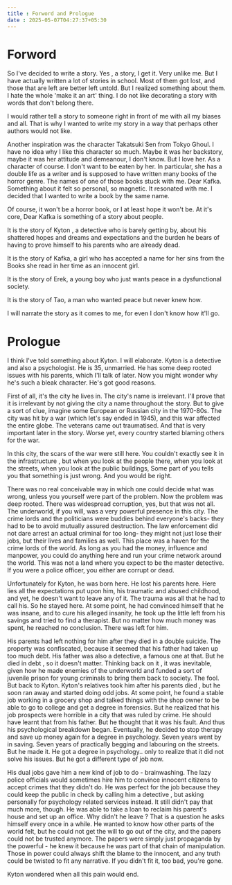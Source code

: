 ```yaml
---
title : Forword and Prologue
date : 2025-05-07T04:27:37+05:30
---
```


# Forword

So I've decided to write a story.
Yes , a story, I get it. Very unlike me.
But I have actually written a lot of stories in school.
Most of them got lost, and those that are left are better left untold.
But I realized something about them.
I hate the whole 'make it an art' thing.
I do not like decorating a story with words that don't belong there.

I would rather tell a story to someone right in front of me with all my biases and all.
That is why I wanted to write my story in a way that perhaps other authors would not like.

Another inspiration was the character Takatsuki Sen from Tokyo Ghoul.
I have no idea why I like this character so much. Maybe it was her backstory, maybe it was her attitude and demeanour,
I don't know. But I love her. As a character of course. I don't want to be eaten by her.
In particular, she has a double life as a writer and is supposed to have written many books of the horror genre.
The names of one of those books stuck with me. Dear Kafka.
Something about it felt so personal, so magnetic. It resonated with me.
I decided that I wanted to write a book by the same name.

Of course, it won't be a horror book, or I at least hope it won't be.
At it's core, Dear Kafka is something of a story about people.

It is the story of Kyton , a detective who is barely getting by, about his shattered hopes and dreams and expectations and the burden he bears of having to prove himself to his parents who are already dead.

It is the story of Kafka, a girl who has accepted a name for her sins from the Books she read in her time as an innocent girl.

It is the story of Erek, a young boy who just wants peace in a dysfunctional society.

It is the story of Tao, a man who wanted peace but never knew how.

I will narrate the story as it comes to me, for even I don't know how it'll go.

# Prologue

I think I've told something about Kyton.
I will elaborate.
Kyton is a detective and also a psychologist. He is 35, unmarried.
He has some deep rooted issues with his parents, which I'll talk of later.
Now you might wonder why he's such a bleak character.
He's got good reasons.

First of all, it's the city he lives in.
The city's name is irrelevant. I'll prove that it is irrelevant by not giving the city a name throughout the story.
But to give a sort of clue, imagine some European or Russian city in the 1970-80s.
The city was hit by a war (which let's say ended in 1945), and this war affected the entire globe.
The veterans came out traumatised. And that is very important later in the story.
Worse yet, every country started blaming others for the war.

In this city, the scars of the war were still here.
You couldn't exactly see it in the infrastructure , but when you look at the people there, when you look at the streets, when you look at the public buildings,
Some part of you tells you that something is just wrong.
And you would be right.

There was no real conceivable way in which one could decide what was wrong, unless you yourself were part of the problem.
Now the problem was deep rooted. There was widespread corruption, yes, but that was not all.
The underworld, if you will, was a very powerful presence in this city.
The crime lords and the politicians were buddies behind everyone's backs- they had to be to avoid mutually assured destruction.
The law enforcement did not dare arrest an actual criminal for too long- they might not just lose their jobs, but their lives and families as well.
This place was a haven for the crime lords of the world.
As long as you had the money, influence and manpower, you could do anything here and run your crime network around the world.
This was not a land where you expect to be the master detective.
If you were a police officer, you either are corrupt or dead.

Unfortunately for Kyton, he was born here.
He lost his parents here.
Here lies all the expectations put upon him, his traumatic and abused childhood, and yet, he doesn't want to leave any of it.
The trauma was all that he had to call his.
So he stayed here.
At some point, he had convinced himself that he was insane, and to cure his alleged insanity, he took up the little left from his savings and tried to find a therapist.
But no matter how much money was spent, he reached no conclusion.
There was left for him.

His parents had left nothing for him after they died in a double suicide.
The property was confiscated, because it seemed that his father had taken up too much debt.
His father was also a detective, a famous one at that. But he died in debt , so it doesn't matter.
Thinking back on it , it was inevitable, given how he made enemies of the underworld and funded a sort of juvenile prison for young criminals to bring them back to society.
The fool.
But back to Kyton.
Kyton's relatives took him after his parents died , but he soon ran away and started doing odd jobs.
At some point, he found a stable job working in a grocery shop and talked things with the shop owner to be able to go to college and get a degree in forensics.
But he realized that his job prospects were horrible in a city that was ruled by crime.
He should have learnt that from his father.
But he thought that it was his fault.
And thus his psychological breakdown began.
Eventually, he decided to stop therapy and save up money again for a degree in psychology.
Seven years went by in saving.
Seven years of practically begging and labouring on the streets.
But he made it.
He got a degree in psychology.. only to realize that it did not solve his issues.
But he got a different type of job now.

His dual jobs gave him a new kind of job to do - brainwashing.
The lazy police officials would sometimes hire him to convince innocent citizens to accept crimes that they didn't do.
He was perfect for the job because they could keep the public in check by calling him a detective , but asking personally for psychology related services instead.
It still didn't pay that much more, though.
He was able to take a loan to reclaim his parent's house and set up an office.
Why didn't he leave ?
That is a question he asks himself every once in a while.
He wanted to know how other parts of the world felt, but he could not get the will to go out of the city, and the papers could not be trusted anymore.
The papers were simply just propaganda by the powerful - he knew it because he was part of that chain of manipulation.
Those in power could always shift the blame to the innocent, and any truth could be twisted to fit any narrative.
If you didn't fit it, too bad, you're gone.

Kyton wondered when all this pain would end.
